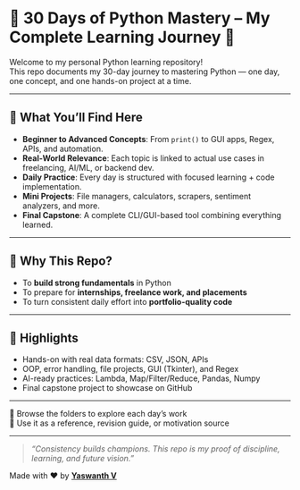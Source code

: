 # 🐍 30 Days of Python Mastery – My Complete Learning Journey 🚀

Welcome to my personal Python learning repository!  
This repo documents my 30-day journey to mastering Python — one day, one concept, and one hands-on project at a time.

---

## 🧠 What You’ll Find Here

- **Beginner to Advanced Concepts**: From `print()` to GUI apps, Regex, APIs, and automation.
- **Real-World Relevance**: Each topic is linked to actual use cases in freelancing, AI/ML, or backend dev.
- **Daily Practice**: Every day is structured with focused learning + code implementation.
- **Mini Projects**: File managers, calculators, scrapers, sentiment analyzers, and more.
- **Final Capstone**: A complete CLI/GUI-based tool combining everything learned.

---

## 🎯 Why This Repo?

- To **build strong fundamentals** in Python
- To prepare for **internships, freelance work, and placements**
- To turn consistent daily effort into **portfolio-quality code**

---

## 📌 Highlights

- Hands-on with real data formats: CSV, JSON, APIs
- OOP, error handling, file projects, GUI (Tkinter), and Regex
- AI-ready practices: Lambda, Map/Filter/Reduce, Pandas, Numpy
- Final capstone project to showcase on GitHub

---

📁 Browse the folders to explore each day’s work  
💼 Use it as a reference, revision guide, or motivation source

---

> _“Consistency builds champions. This repo is my proof of discipline, learning, and future vision.”_

Made with ❤️ by [**Yaswanth V**](https://github.com/Yaswanth876)
